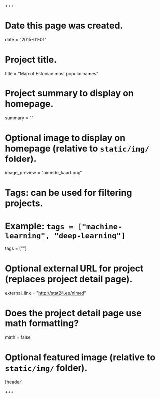 +++
# Date this page was created.
date = "2015-01-01"

# Project title.
title = "Map of Estonian most popular names"

# Project summary to display on homepage.
summary = ""

# Optional image to display on homepage (relative to `static/img/` folder).
image_preview = "nimede_kaart.png"

# Tags: can be used for filtering projects.
# Example: `tags = ["machine-learning", "deep-learning"]`
tags = [""]

# Optional external URL for project (replaces project detail page).
external_link = "http://stat24.ee/nimed"

# Does the project detail page use math formatting?
math = false

# Optional featured image (relative to `static/img/` folder).
[header]

+++
